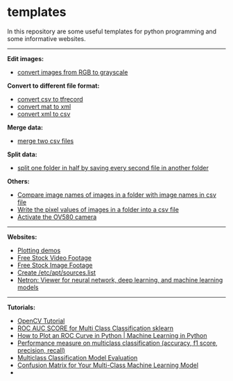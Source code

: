 # templates

In this repository are some useful templates for python programming and some informative websites.
***

**Edit images:**
  - [convert images from RGB to grayscale](https://github.com/gitkatrin/templates/blob/master/edit_images/rgb2grayscale.py)


**Convert to different file format:**
  - [convert csv to tfrecord](https://github.com/gitkatrin/templates/blob/master/convert_to_different_file_format/csv_to_tfrecord.py)
  - [convert mat to xml](https://github.com/gitkatrin/templates/blob/master/convert_to_different_file_format/mat_to_xml.py)
  - [convert xml to csv](https://github.com/gitkatrin/templates/blob/master/convert_to_different_file_format/xml_to_csv.py)
  
**Merge data:**
  - [merge two csv files](https://github.com/gitkatrin/templates/blob/master/merge_data/merge_csv.py)

**Split data:**
  - [split one folder in half by saving every second file in another folder](https://github.com/gitkatrin/templates/blob/master/split_data/split_folder_half.py)

**Others:**
  - [Compare image names of images in a folder with image names in csv file](https://github.com/gitkatrin/templates/blob/master/others/compare_image_names_with_csv_file.py)
  - [Write the pixel values of images in a folder into a csv file](https://github.com/gitkatrin/templates/blob/master/others/pixel_values_in_csv.py)
  - [Activate the OV580 camera](https://github.com/gitkatrin/templates/blob/master/others/OV580example.py)

---

**Websites:**
- [Plotting demos](https://academo.org/demos/)
- [Free Stock Video Footage](https://www.videvo.net/)
- [Free Stock Image Footage](https://www.istockphoto.com/de)
- [Create /etc/apt/sources.list](https://repogen.simplylinux.ch/)
- [Netron: Viewer for neural network, deep learning, and machine learning models](https://netron.app/)
---

**Tutorials:**
 - [OpenCV Tutorial](https://github.com/spmallick/learnopencv)
 - [ROC AUC SCORE for Multi Class Classification sklearn](https://www.youtube.com/watch?v=ZlGz9Nl5irs)
 - [How to Plot an ROC Curve in Python | Machine Learning in Python](https://www.youtube.com/watch?v=uVJXPPrWRJ0)
 - [Performance measure on multiclass classification (accuracy, f1 score, precision, recall)](https://www.youtube.com/watch?v=HBi-P5j0Kec)
 - [Multiclass Classification Model Evaluation](https://parasite.id/blog/2018-12-13-model-evaluation/)
 - [Confusion Matrix for Your Multi-Class Machine Learning Model](https://towardsdatascience.com/confusion-matrix-for-your-multi-class-machine-learning-model-ff9aa3bf7826)
 - 
